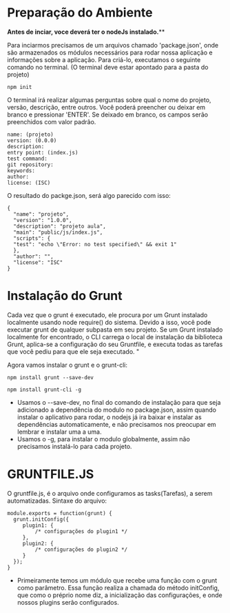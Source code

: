 # Preparação do Ambiente

**Antes de inciar, voce deverá ter o nodeJs instalado.****

Para inciarmos precisamos de um arquivos chamado 'package.json', onde são armazenados os módulos necessários para rodar nossa aplicação e informações sobre a aplicação.
Para criá-lo, executamos o seguinte comando no terminal. (O terminal deve estar apontado para a pasta do projeto)

```
npm init
```

O terminal irá realizar algumas perguntas sobre qual o nome do projeto, versão, descrição, entre outros. Você poderá preencher ou deixar em branco e pressionar 'ENTER'. Se deixado em branco, os campos serão preenchidos com valor padrão.

```
name: (projeto)
version: (0.0.0)
description:
entry point: (index.js)
test command:
git repository:
keywords:
author:
license: (ISC)
```

O resultado do packge.json, será algo parecido com isso:

```
{
  "name": "projeto",
  "version": "1.0.0",
  "description": "projeto aula",
  "main": "public/js/index.js",
  "scripts": {
  "test": "echo \"Error: no test specified\" && exit 1"
  },
  "author": "",
  "license": "ISC"
}
```

# Instalação do Grunt

Cada vez que o grunt é executado, ele procura por um Grunt instalado localmente usando node require() do sistema. Devido a isso, você pode executar grunt de qualquer subpasta em seu projeto.
Se um Grunt instalado localmente for encontrado, o CLI carrega o local de instalação da biblioteca Grunt, aplica-se a configuração do seu Gruntfile, e executa todas as tarefas que você pediu para que ele seja executado. " 

Agora vamos instalar o grunt e o grunt-cli:

```
npm install grunt --save-dev

npm install grunt-cli -g
```

* Usamos o --save-dev, no final do comando de instalação para que seja adicionado a dependência do modulo no package.json, assim quando instalar o aplicativo para rodar, o nodejs já ira baixar e instalar as dependências automaticamente, e não precisamos nos preocupar em lembrar e instalar uma a uma.
* Usamos o -g, para instalar o modulo globalmente, assim não precisamos instalá-lo para cada projeto.

# GRUNTFILE.JS

O gruntfile.js, é o arquivo onde configuramos as tasks(Tarefas), a serem automatizadas. Sintaxe do arquivo: 

```
module.exports = function(grunt) {
  grunt.initConfig({
     plugin1: {
         /* configurações do plugin1 */
     },
     plugin2: {
         /* configurações do plugin2 */
     }
  });
}
```

* Primeiramente temos um módulo que recebe uma função com o grunt como parâmetro. Essa função realiza a chamada do método initConfig, que como o préprio nome diz, a inicialização das configurações, e onde nossos plugins serão configurados.



